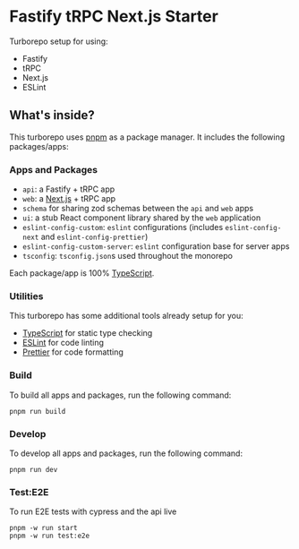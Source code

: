 # Fastify tRPC Next.js Starter

Turborepo setup for using:
- Fastify
- tRPC
- Next.js
- ESLint

## What's inside?

This turborepo uses [pnpm](https://pnpm.io) as a package manager. It includes the following packages/apps:

### Apps and Packages

- `api`: a Fastify + tRPC app
- `web`: a [Next.js](https://nextjs.org/) + tRPC app
- `schema` for sharing zod schemas between the `api` and `web` apps
- `ui`: a stub React component library shared by the `web` application
- `eslint-config-custom`: `eslint` configurations (includes `eslint-config-next` and `eslint-config-prettier`)
- `eslint-config-custom-server`: `eslint` configuration base for server apps
- `tsconfig`: `tsconfig.json`s used throughout the monorepo


Each package/app is 100% [TypeScript](https://www.typescriptlang.org/).

### Utilities

This turborepo has some additional tools already setup for you:

- [TypeScript](https://www.typescriptlang.org/) for static type checking
- [ESLint](https://eslint.org/) for code linting
- [Prettier](https://prettier.io) for code formatting

### Build

To build all apps and packages, run the following command:

```
pnpm run build
```

### Develop

To develop all apps and packages, run the following command:

```
pnpm run dev
```
### Test:E2E

To run E2E tests with cypress and the api live

```
pnpm -w run start
pnpm -w run test:e2e
```